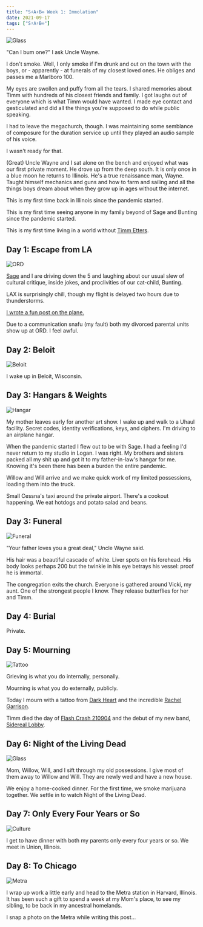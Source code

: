 ```yaml
---
title: "S♯A♯B∞ Week 1: Immolation"
date: 2021-09-17
tags: ["S♯A♯B∞"]
---
```


![Glass](/rm_ation/images/sab-glass.jpg)

"Can I bum one?" I ask Uncle Wayne.

<!--x-->

I don't smoke. Well, I only smoke if I'm drunk and out on the town with the boys, or - apparently - at funerals of my closest loved ones. He obliges and passes me a Marlboro 100.

My eyes are swollen and puffy from all the tears. I shared memories about Timm with hundreds of his closest friends and family. I got laughs out of everyone which is what Timm would have wanted. I made eye contact and gesticulated and did all the things you're supposed to do while public speaking.

I had to leave the megachurch, though. I was maintaining some semblance of composure for the duration service up until they played an audio sample of his voice.

I wasn't ready for that.

(Great) Uncle Wayne and I sat alone on the bench and enjoyed what was our first private moment. He drove up from the deep south. It is only once in a blue moon he returns to Illinois. He's a true renaissance man, Wayne. Taught himself mechanics and guns and how to farm and sailing and all the things boys dream about when they grow up in ages without the internet.

This is my first time back in Illinois since the pandemic started.

This is my first time seeing anyone in my family beyond of Sage and Bunting since the pandemic started.

This is my first time living in a world without [Timm Etters](/2021/09/06/timm-etters-all-my-love-and-all-my-burning-tears).

## Day 1: Escape from LA

![ORD](/rm_ation/images/sab-ord.jpg)

[Sage](https://sageetters.com) and I are driving down the 5 and laughing about our usual slew of cultural critique, inside jokes, and proclivities of our cat-child, Bunting.

LAX is surprisingly chill, though my flight is delayed two hours due to thunderstorms.

[I wrote a fun post on the plane.](https://mapcorps.net/2021/09/09/1-caveman-dot-sh/)

Due to a communication snafu (my fault) both my divorced parental units show up at ORD. I feel awful.

## Day 2: Beloit

![Beloit](/rm_ation/images/sab-beloit.jpg)

I wake up in Beloit, Wisconsin.

## Day 3: Hangars & Weights

![Hangar](/rm_ation/images/sab-hangar.jpg)

My mother leaves early for another art show. I wake up and walk to a Uhaul facility. Secret codes, identity verifications, keys, and ciphers. I'm driving to an airplane hangar.

When the pandemic started I flew out to be with Sage. I had a feeling I'd never return to my studio in Logan. I was right. My brothers and sisters packed all my shit up and got it to my father-in-law's hangar for me. Knowing it's been there has been a burden the entire pandemic.

Willow and Will arrive and we make quick work of my limited possessions, loading them into the truck.

Small Cessna's taxi around the private airport. There's a cookout happening. We eat hotdogs and potato salad and beans.

## Day 3: Funeral

![Funeral](/rm_ation/images/sab-funeral.jpg)

"Your father loves you a great deal," Uncle Wayne said.

His hair was a beautiful cascade of white. Liver spots on his forehead. His body looks perhaps 200 but the twinkle in his eye betrays his vessel: proof he is immortal.

The congregation exits the church. Everyone is gathered around Vicki, my aunt. One of the strongest people I know. They release butterflies for her and Timm.

## Day 4: Burial

Private.

## Day 5: Mourning

![Tattoo](/rm_ation/images/sab-tattoo.jpg)

Grieving is what you do internally, personally.

Mourning is what you do externally, publicly.

Today I mourn with a tattoo from [Dark Heart](http://darkhearttattoo.com) and the incredible [Rachel Garrison](https://instagram.com/octabat).

Timm died the day of [Flash Crash 210904](https://flashcrash.net) and the debut of my new band, [Sidereal Lobby](https://sidereallobby.com).

## Day 6: Night of the Living Dead

![Glass](/rm_ation/images/sab-dead.jpg)

Mom, Willow, Will, and I sift through my old possessions. I give most of them away to Willow and Will. They are newly wed and have a new house.

We enjoy a home-cooked dinner. For the first time, we smoke marijuana together. We settle in to watch Night of the Living Dead.

## Day 7: Only Every Four Years or So

![Culture](/rm_ation/images/sab-culture.jpg)

I get to have dinner with both my parents only every four years or so. We meet in Union, Illinois.

## Day 8: To Chicago

![Metra](/rm_ation/images/sab-metra.jpg)

I wrap up work a little early and head to the Metra station in Harvard, Illinois. It has been such a gift to spend a week at my Mom's place, to see my sibling, to be back in my ancestral homelands.

I snap a photo on the Metra while writing this post...
